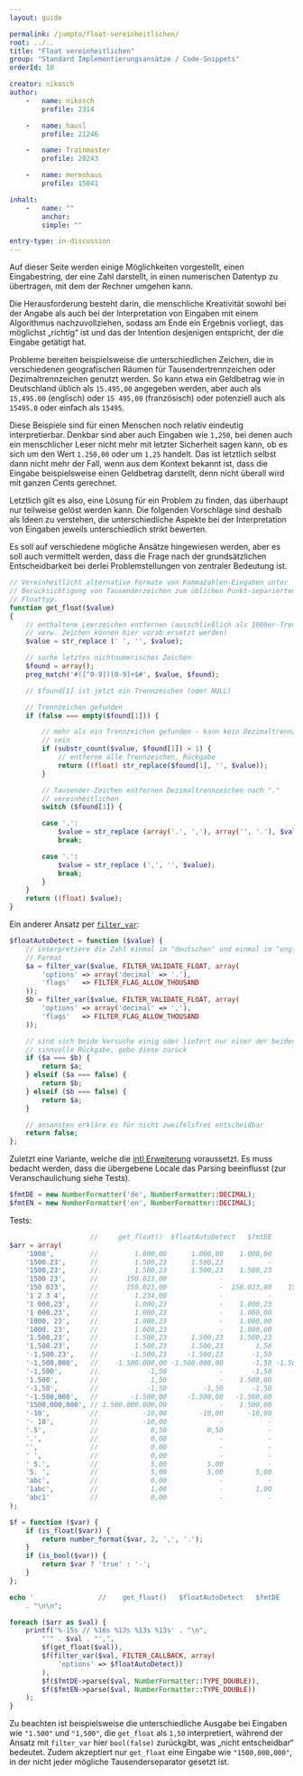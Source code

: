 ```yaml
---
layout: guide

permalink: /jumpto/float-vereinheitlichen/
root: ../..
title: "Float vereinheitlichen"
group: "Standard Implementierungsansätze / Code-Snippets"
orderId: 10

creator: nikosch
author:
    -   name: nikosch
        profile: 2314

    -   name: hausl
        profile: 21246

    -   name: Trainmaster
        profile: 20243

    -   name: mermshaus
        profile: 15041

inhalt:
    -   name: ""
        anchor:
        simple: ""

entry-type: in-discussion
---
```


Auf dieser Seite werden einige Möglichkeiten vorgestellt, einen Eingabestring, der eine Zahl darstellt, in einen numerischen Datentyp zu übertragen, mit dem der Rechner umgehen kann.

Die Herausforderung besteht darin, die menschliche Kreativität sowohl bei der Angabe als auch bei der Interpretation von Eingaben mit einem Algorithmus nachzuvollziehen, sodass am Ende ein Ergebnis vorliegt, das möglichst „richtig“ ist und das der Intention desjenigen entspricht, der die Eingabe getätigt hat.

Probleme bereiten beispielsweise die unterschiedlichen Zeichen, die in verschiedenen geografischen Räumen für Tausendertrennzeichen oder Dezimaltrennzeichen genutzt werden. So kann etwa ein Geldbetrag wie in Deutschland üblich als `15.495,00` angegeben werden, aber auch als `15,495.00` (englisch) oder `15 495,00` (französisch) oder potenziell auch als `15495.0` oder einfach als `15495`.

Diese Beispiele sind für einen Menschen noch relativ eindeutig interpretierbar. Denkbar sind aber auch Eingaben wie `1,250`, bei denen auch ein menschlicher Leser nicht mehr mit letzter Sicherheit sagen kann, ob es sich um den Wert `1.250,00` oder um `1,25` handelt. Das ist letztlich selbst dann nicht mehr der Fall, wenn aus dem Kontext bekannt ist, dass die Eingabe beispielsweise einen Geldbetrag darstellt, denn nicht überall wird mit ganzen Cents gerechnet.

Letztlich gilt es also, eine Lösung für ein Problem zu finden, das überhaupt nur teilweise gelöst werden kann. Die folgenden Vorschläge sind deshalb als Ideen zu verstehen, die unterschiedliche Aspekte bei der Interpretation von Eingaben jeweils unterschiedlich strikt bewerten.

Es soll auf verschiedene mögliche Ansätze hingewiesen werden, aber es soll auch vermittelt werden, dass die Frage nach der grundsätzlichen Entscheidbarkeit bei derlei Problemstellungen von zentraler Bedeutung ist.

~~~ php
// Vereinheitlicht alternative Formate von Kommazahlen-Eingaben unter
// Berücksichtigung von Tausenderzeichen zum üblichen Punkt-separierten
// Floattyp.
function get_float($value)
{
    // enthaltene Leerzeichen entfernen (ausschließlich als 1000er-Trennzeichen
    // verw. Zeichen können hier vorab ersetzt werden)
    $value = str_replace (' ', '', $value);

    // suche letztes nichtnumerisches Zeichen
    $found = array();
    preg_match('#([^0-9])[0-9]+$#', $value, $found);

    // $found[1] ist jetzt ein Trennzeichen (oder NULL)

    // Trennzeichen gefunden
    if (false === empty($found[1])) {

        // mehr als ein Trennzeichen gefunden - kann kein Dezimaltrennzeichen
        // sein
        if (substr_count($value, $found[1]) > 1) {
            // entferne alle Trennzeichen, Rückgabe
            return ((float) str_replace($found[1], '', $value));
        }

        // Tausender-Zeichen entfernen Dezimaltrennzeichen nach "."
        // vereinheitlichen
        switch ($found[1]) {

        case ',':
            $value = str_replace (array('.', ','), array('', '.'), $value);
            break;

        case '.':
            $value = str_replace (',', '', $value);
            break;
        }
    }
    return ((float) $value);
}
~~~

Ein anderer Ansatz per [`filter_var`](http://php.net/filter_var):

~~~ php
$floatAutoDetect = function ($value) {
    // interpretiere die Zahl einmal im "deutschen" und einmal im "englischen"
    // Format
    $a = filter_var($value, FILTER_VALIDATE_FLOAT, array(
        'options' => array('decimal' => '.'),
        'flags'   => FILTER_FLAG_ALLOW_THOUSAND
    ));
    $b = filter_var($value, FILTER_VALIDATE_FLOAT, array(
        'options' => array('decimal' => ','),
        'flags'   => FILTER_FLAG_ALLOW_THOUSAND
    ));

    // sind sich beide Versuche einig oder liefert nur einer der beiden eine
    // sinnvolle Rückgabe, gebe diese zurück
    if ($a === $b) {
        return $a;
    } elseif ($a === false) {
        return $b;
    } elseif ($b === false) {
        return $a;
    }

    // ansonsten erkläre es für nicht zweifelsfrei entscheidbar
    return false;
};
~~~

Zuletzt eine Variante, welche die [intl Erweiterung](http://www.php.net/manual/de/intro.intl.php) voraussetzt. Es muss bedacht werden, dass die übergebene Locale das Parsing beeinflusst (zur Veranschaulichung siehe Tests).

~~~ php
$fmtDE = new NumberFormatter('de', NumberFormatter::DECIMAL);
$fmtEN = new NumberFormatter('en', NumberFormatter::DECIMAL);
~~~

Tests:

~~~ php
                    //     get_float()  $floatAutoDetect   $fmtDE      $fmtEN
$arr = array(
    '1000',         //         1.000,00      1.000,00    1.000,00      1.000,00
    '1500.23',      //         1.500,23      1.500,23           -      1.500,23
    '1500,23',      //         1.500,23      1.500,23    1.500,23             -
    '1500 23',      //       150.023,00             -           -             -
    '150 023',      //       150.023,00             -  150.023,00    150.023,00
    '1 2 3 4',      //         1.234,00             -           -             -
    '1 000,23',     //         1.000,23             -    1.000,23      1.000,00
    '1 000.23',     //         1.000,23             -    1.000,00      1.000,23
    '1000, 23',     //         1.000,23             -    1.000,00      1.000,00
    '1000. 23',     //         1.000,23             -    1.000,00      1.000,00
    '1.500,23',     //         1.500,23      1.500,23    1.500,23          1,50
    '1,500.23',     //         1.500,23      1.500,23        1,50      1.500,23
    '-1,500.23',    //        -1.500,23     -1.500,23       -1,50     -1.500,23
    '-1,500,000',   //    -1.500.000,00 -1.500.000,00       -1,50 -1.500.000,00
    '-1,500',       //            -1,50             -       -1,50     -1.500,00
    '1.500',        //             1,50             -    1.500,00          1,50
    '-1,50',        //            -1,50         -1,50       -1,50             -
    '-1.500,000',   //        -1.500,00     -1.500,00   -1.500,00         -1,50
    '1500,000,000', // 1.500.000.000,00             -    1.500,00             -
    '-10',          //           -10,00        -10,00      -10,00        -10,00
    '- 10',         //           -10,00             -           -             -
    '.5',           //             0,50          0,50           -          0,50
    '.',            //             0,00             -           -             -
    '',             //             0,00             -           -             -
    ' ',            //             0,00             -           -             -
    ' 5.',          //             5,00          5,00           -             -
    '5. ',          //             5,00          5,00        5,00          5,00
    'abc',          //             0,00             -           -             -
    '1abc',         //             1,00             -        1,00          1,00
    'abc1'          //             0,00             -           -             -
);

$f = function ($var) {
    if (is_float($var)) {
        return number_format($var, 2, ',', '.');
    }
    if (is_bool($var)) {
        return $var ? 'true' : '-';
    }
};

echo '                //    get_float()   $floatAutoDetect   $fmtDE     $fmtEN'
    . "\n\n";

foreach ($arr as $val) {
    printf('%-15s // %16s %13s %13s %13s' . "\n",
        "'" . $val . "',",
        $f(get_float($val)),
        $f(filter_var($val, FILTER_CALLBACK, array(
            'options' => $floatAutoDetect))
        ),
        $f($fmtDE->parse($val, NumberFormatter::TYPE_DOUBLE)),
        $f($fmtEN->parse($val, NumberFormatter::TYPE_DOUBLE))
    );
}
~~~

Zu beachten ist beispielsweise die unterschiedliche Ausgabe bei Eingaben wie `"1.500"` und `"1,500"`, die `get_float` als `1,50` interpretiert, während der Ansatz mit `filter_var` hier `bool(false)` zurückgibt, was „nicht entscheidbar“ bedeutet. Zudem akzeptiert nur `get_float` eine Eingabe wie `"1500,000,000"`, in der nicht jeder mögliche Tausenderseparator gesetzt ist.
